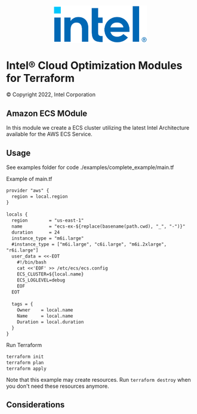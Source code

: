 

<p align="center">
  <img src="./images/logo-classicblue-800px.png" alt="Intel Logo" width="250"/>
</p>

# Intel® Cloud Optimization Modules for Terraform

© Copyright 2022, Intel Corporation

## Amazon ECS MOdule
In this module we create a ECS cluster utilizing the latest Intel Architecture available for the AWS ECS Service.  

## Usage

See examples folder for code ./examples/complete_example/main.tf

Example of main.tf

```hcl
provider "aws" {
  region = local.region
}

locals {
  region        = "us-east-1"
  name          = "ecs-ex-${replace(basename(path.cwd), "_", "-")}"
  duration      = 24
  instance_type = "m6i.large"
  #instance_type = ["m6i.large", "c6i.large", "m6i.2xlarge", "r6i.large"]
  user_data = <<-EOT
    #!/bin/bash
    cat <<'EOF' >> /etc/ecs/ecs.config
    ECS_CLUSTER=${local.name}
    ECS_LOGLEVEL=debug
    EOF
  EOT

  tags = {
    Owner    = local.name
    Name     = local.name
    Duration = local.duration
  }
}

```

Run Terraform

```hcl
terraform init  
terraform plan
terraform apply

```

Note that this example may create resources. Run `terraform destroy` when you don't need these resources anymore.

## Considerations  